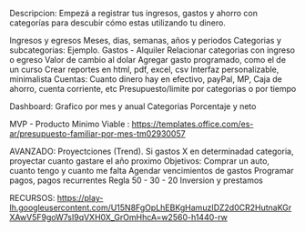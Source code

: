 Descripcion: 
Empezá a registrar tus ingresos, gastos y ahorro con categorías para descubir cómo estas utilizando tu dinero.




Ingresos y egresos
Meses, dias, semanas, años y periodos
Categorias y subcategorias: Ejemplo. Gastos - Alquiler
Relacionar categorias con ingreso o egreso
Valor de cambio al dolar
Agregar gasto programado, como el de un curso
Crear reportes en html, pdf, excel, csv
Interfaz personalizable, minimalista
Cuentas: Cuanto dinero hay en efectivo, payPal, MP, Caja de ahorro, cuenta corriente, etc
Presupuesto/limite por categorias o por tiempo


Dashboard:
Grafico por mes y anual
Categorias
Porcentaje y neto

MVP - Producto Minimo Viable : https://templates.office.com/es-ar/presupuesto-familiar-por-mes-tm02930057


AVANZADO:
Proyectciones (Trend). Si gastos X en determinadad categoria, proyectar cuanto gastare el año proximo
Objetivos: Comprar un auto, cuanto tengo y cuanto me falta
Agendar vencimientos de gastos
Programar pagos, pagos recurrentes
Regla 50 - 30 - 20
Inversion y prestamos

RECURSOS:
https://play-lh.googleusercontent.com/U15N8FgOpLhEBKgHamuzIDZ2d0CR2HutnaKGrXAwV5F9goW7sI9qVXH0X_GrOmHhcA=w2560-h1440-rw